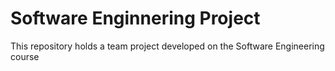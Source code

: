 Software Enginnering Project
====================

This repository holds a team project developed on the Software Engineering course
